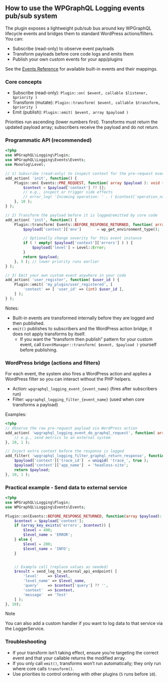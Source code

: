 ## How to use the WPGraphQL Logging events pub/sub system

The plugin exposes a lightweight pub/sub bus around key WPGraphQL lifecycle events and bridges them to standard WordPress actions/filters. You can:

- Subscribe (read-only) to observe event payloads
- Transform payloads before core code logs and emits them
- Publish your own custom events for your app/plugins

See the [Events Reference](../reference/events.md) for available built-in events and their mappings.


### Core concepts

- Subscribe (read-only): `Plugin::on( $event, callable $listener, $priority )`
- Transform (mutate): `Plugin::transform( $event, callable $transform, $priority )`
- Emit (publish): `Plugin::emit( $event, array $payload )`

Priorities run ascending (lower numbers first). Transforms must return the updated payload array; subscribers receive the payload and do not return.


### Programmatic API (recommended)

```php
<?php
use WPGraphQL\Logging\Plugin;
use WPGraphQL\Logging\Events\Events;
use Monolog\Level;

// 1) Subscribe (read-only) to inspect context for the pre-request event
add_action( 'init', function() {
    Plugin::on( Events::PRE_REQUEST, function( array $payload ): void {
        $context = $payload['context'] ?? [];
        // e.g., inspect or trigger side effects
        // error_log( 'Incoming operation: ' . ( $context['operation_name'] ?? '' ) );
    }, 10 );
} );

// 2) Transform the payload before it is logged/emitted by core code
add_action( 'init', function() {
    Plugin::transform( Events::BEFORE_RESPONSE_RETURNED, function( array $payload ): array {
        $payload['context']['env']       = wp_get_environment_type();

        // Optionally change severity for this event instance
        if ( ! empty( $payload['context']['errors'] ) ) {
            $payload['level'] = Level::Error;
        }
        return $payload;
    }, 5 ); // lower priority runs earlier
} );

// 3) Emit your own custom event anywhere in your code
add_action( 'user_register', function( $user_id ) {
    Plugin::emit( 'my_plugin/user_registered', [
        'context' => [ 'user_id' => (int) $user_id ],
    ] );
} );
```

Notes:

- Built-in events are transformed internally before they are logged and then published.
- `emit()` publishes to subscribers and the WordPress action bridge; it does not apply transforms by itself.
  - If you want the “transform then publish” pattern for your custom event, call `EventManager::transform( $event, $payload )` yourself before publishing.


### WordPress bridge (actions and filters)

For each event, the system also fires a WordPress action and applies a WordPress filter so you can interact without the PHP helpers.

- Action: `wpgraphql_logging_event_{event_name}` (fires after subscribers run)
- Filter: `wpgraphql_logging_filter_{event_name}` (used when core transforms a payload)

Examples:

```php
<?php
// Observe the raw pre-request payload via WordPress action
add_action( 'wpgraphql_logging_event_do_graphql_request', function( array $payload ) {
    // e.g., send metrics to an external system
}, 10, 1 );

// Inject extra context before the response is logged
add_filter( 'wpgraphql_logging_filter_graphql_return_response', function( array $payload ) {
    $payload['context']['trace_id']  = uniqid( 'trace_', true );
    $payload['context']['app_name']  = 'headless-site';
    return $payload;
}, 10, 1 );
```


### Practical example - Send data to external service

```php
<?php
use WPGraphQL\Logging\Plugin;
use WPGraphQL\Logging\Events\Events;

Plugin::on(Events::BEFORE_RESPONSE_RETURNED, function(array $payload): void {
	$context = $payload['context'];
	if (array_key_exists('errors', $context)) {
		$level = 400;
		$level_name = 'ERROR';
	} else {
		$level = 200;
		$level_name = 'INFO';
	}


	// Example call (replace values as needed)
	$result = send_log_to_external_api_endpoint( [
		'level'    => $level,
		'level_name' => $level_name,
		'query'    => $context['query'] ?? '',
		'context'  => $context,
		'message'  => 'Test'
	] );
}, 10);

```

>[!NOTE]
> You can also add a custom handler if you want to log data to that service via the LoggerService.



### Troubleshooting

- If your transform isn’t taking effect, ensure you’re targeting the correct event and that your callable returns the modified array.
- If you only call `emit()`, transforms won’t run automatically; they only run where core calls `transform()`.
- Use priorities to control ordering with other plugins (`5` runs before `10`).
